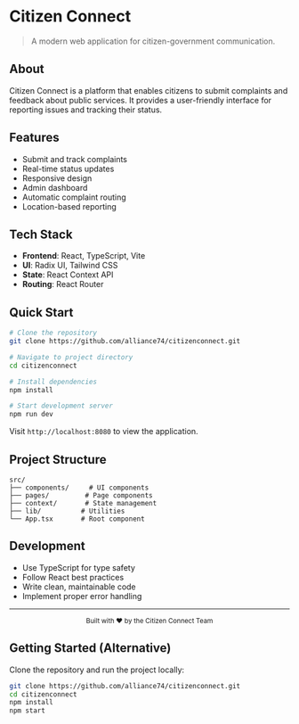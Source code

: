# Citizen Connect


> A modern web application for citizen-government communication.

## About

Citizen Connect is a platform that enables citizens to submit complaints and feedback about public services. It provides a user-friendly interface for reporting issues and tracking their status.

## Features

- Submit and track complaints
- Real-time status updates
- Responsive design
- Admin dashboard
- Automatic complaint routing
- Location-based reporting

## Tech Stack

- **Frontend**: React, TypeScript, Vite
- **UI**: Radix UI, Tailwind CSS
- **State**: React Context API
- **Routing**: React Router

## Quick Start

```bash
# Clone the repository
git clone https://github.com/alliance74/citizenconnect.git

# Navigate to project directory
cd citizenconnect

# Install dependencies
npm install

# Start development server
npm run dev
```

Visit `http://localhost:8080` to view the application.

## Project Structure

```
src/
├── components/     # UI components
├── pages/         # Page components
├── context/       # State management
├── lib/          # Utilities
└── App.tsx       # Root component
```

## Development

- Use TypeScript for type safety
- Follow React best practices
- Write clean, maintainable code
- Implement proper error handling

---

<div align="center">
  <sub>Built with ❤️ by the Citizen Connect Team</sub>
</div>

## Getting Started (Alternative)

Clone the repository and run the project locally:

```bash
git clone https://github.com/alliance74/citizenconnect.git
cd citizenconnect
npm install
npm start
